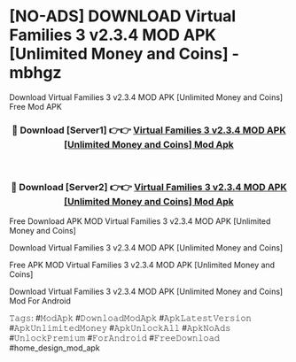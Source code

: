 # [NO-ADS] DOWNLOAD Virtual Families 3 v2.3.4 MOD APK [Unlimited Money and Coins] - mbhgz
Download Virtual Families 3 v2.3.4 MOD APK [Unlimited Money and Coins] Free Mod APK

<div align="center">
<h3>🔴 Download [Server1] 👉👉 <a href="https://apk-comot.site?title=Virtual_Families_3_v2.3.4_MOD_APK_[Unlimited_Money_and_Coins]">Virtual Families 3 v2.3.4 MOD APK [Unlimited Money and Coins] Mod Apk</a></h3><br>

<h3>🔴 Download [Server2] 👉👉 <a href="https://apk-comot.site?title=Virtual_Families_3_v2.3.4_MOD_APK_[Unlimited_Money_and_Coins]">Virtual Families 3 v2.3.4 MOD APK [Unlimited Money and Coins] Mod Apk</a></h3>
</div>


Free Download APK MOD Virtual Families 3 v2.3.4 MOD APK [Unlimited Money and Coins]

Download Virtual Families 3 v2.3.4 MOD APK [Unlimited Money and Coins] 

Free APK MOD Virtual Families 3 v2.3.4 MOD APK [Unlimited Money and Coins] 

Download Virtual Families 3 v2.3.4 MOD APK [Unlimited Money and Coins] Mod For Android

𝚃𝚊𝚐𝚜: #𝙼𝚘𝚍𝙰𝚙𝚔 #𝙳𝚘𝚠𝚗𝚕𝚘𝚊𝚍𝙼𝚘𝚍𝙰𝚙𝚔 #𝙰𝚙𝚔𝙻𝚊𝚝𝚎𝚜𝚝𝚅𝚎𝚛𝚜𝚒𝚘𝚗 #𝙰𝚙𝚔𝚄𝚗𝚕𝚒𝚖𝚒𝚝𝚎𝚍𝙼𝚘𝚗𝚎𝚢 #𝙰𝚙𝚔𝚄𝚗𝚕𝚘𝚌𝚔𝙰𝚕𝚕 #𝙰𝚙𝚔𝙽𝚘𝙰𝚍𝚜 #𝚄𝚗𝚕𝚘𝚌𝚔𝙿𝚛𝚎𝚖𝚒𝚞𝚖 #𝙵𝚘𝚛𝙰𝚗𝚍𝚛𝚘𝚒𝚍 #𝙵𝚛𝚎𝚎𝙳𝚘𝚠𝚗𝚕𝚘𝚊𝚍 #home_design_mod_apk